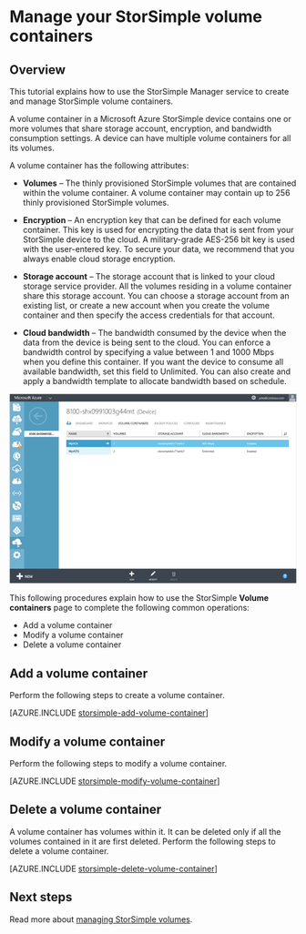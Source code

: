<properties 
   pageTitle="Manage your StorSimple volume containers"
   description="Explains how you can use the StorSimple Manager service volume containers page to add, modify, or delete a volume container."
   services="storsimple"
   documentationCenter="NA"
   authors="SharS"
   manager="adinah"
   editor="tysonn" />
<tags 
   ms.service="storsimple"
   ms.devlang="NA"
   ms.topic="article"
   ms.tgt_pltfrm="NA"
   ms.workload="TBD"
   ms.date="05/13/2015"
   ms.author="v-sharos" />

# Manage your StorSimple volume containers

## Overview

This tutorial explains how to use the StorSimple Manager service to create and manage StorSimple volume containers.

A volume container in a Microsoft Azure StorSimple device contains one or more volumes that share storage account, encryption, and bandwidth consumption settings. A device can have multiple volume containers for all its volumes. 

A volume container has the following attributes:

- **Volumes** – The thinly provisioned StorSimple volumes that are contained within the volume container. A volume container may contain up to 256 thinly provisioned StorSimple volumes.

- **Encryption** – An encryption key that can be defined for each volume container. This key is used for encrypting the data that is sent from your StorSimple device to the cloud. A military-grade AES-256 bit key is used with the user-entered key. To secure your data, we recommend that you always enable cloud storage encryption.

- **Storage account** – The storage account that is linked to your cloud storage service provider. All the volumes residing in a volume container share this storage account. You can choose a storage account from an existing list, or create a new account when you create the volume container and then specify the access credentials for that account.

- **Cloud bandwidth** – The bandwidth consumed by the device when the data from the device is being sent to the cloud. You can enforce a bandwidth control by specifying a value between 1 and 1000 Mbps when you define this container. If you want the device to consume all available bandwidth, set this field to Unlimited. You can also create and apply a bandwidth template to allocate bandwidth based on schedule.

![Volume containers page](./media/storsimple-manage-volume-containers/HCS_VolumeContainersPage.png)

This following procedures explain how to use the StorSimple **Volume containers** page to complete the following common operations:

- Add a volume container 
- Modify a volume container 
- Delete a volume container 

## Add a volume container

Perform the following steps to create a volume container.

[AZURE.INCLUDE [storsimple-add-volume-container](../../includes/storsimple-add-volume-container.md)]


## Modify a volume container

Perform the following steps to modify a volume container.

[AZURE.INCLUDE [storsimple-modify-volume-container](../../includes/storsimple-modify-volume-container.md)]


## Delete a volume container

A volume container has volumes within it. It can be deleted only if all the volumes contained in it are first deleted. Perform the following steps to delete a volume container.

[AZURE.INCLUDE [storsimple-delete-volume-container](../../includes/storsimple-delete-volume-container.md)]

## Next steps

Read more about [managing StorSimple volumes](storsimple-manage-volumes.md). 
 